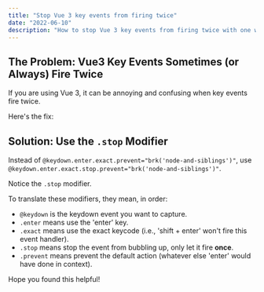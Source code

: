 ```yaml
---
title: "Stop Vue 3 key events from firing twice"
date: "2022-06-10"
description: "How to stop Vue 3 key events from firing twice with one word: 'STOP'."
---
```


## The Problem: Vue3 Key Events Sometimes (or Always) Fire Twice

If you are using Vue 3, it can be annoying and confusing when key events fire twice.

Here's the fix:

## Solution: Use the `.stop` Modifier

Instead of `@keydown.enter.exact.prevent="brk('node-and-siblings')"`, use `@keydown.enter.exact.stop.prevent="brk('node-and-siblings')"`.

Notice the `.stop` modifier.

To translate these modifiers, they mean, in order:

- `@keydown` is the keydown event you want to capture.
- `.enter` means use the 'enter' key.
- `.exact` means use the exact keycode (i.e., 'shift + enter' won't fire this event handler).
- `.stop` means stop the event from bubbling up, only let it fire **once**.
- `.prevent` means prevent the default action (whatever else 'enter' would have done in context).

Hope you found this helpful!
